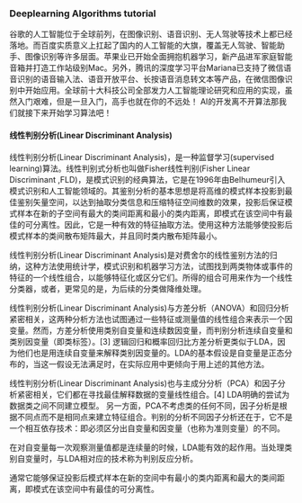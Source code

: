 ### Deeplearning Algorithms tutorial
谷歌的人工智能位于全球前列，在图像识别、语音识别、无人驾驶等技术上都已经落地。而百度实质意义上扛起了国内的人工智能的大旗，覆盖无人驾驶、智能助手、图像识别等许多层面。苹果业已开始全面拥抱机器学习，新产品进军家庭智能音箱并打造工作站级别Mac。另外，腾讯的深度学习平台Mariana已支持了微信语音识别的语音输入法、语音开放平台、长按语音消息转文本等产品，在微信图像识别中开始应用。全球前十大科技公司全部发力人工智能理论研究和应用的实现，虽然入门艰难，但是一旦入门，高手也就在你的不远处！
AI的开发离不开算法那我们就接下来开始学习算法吧！

#### 线性判别分析(Linear Discriminant Analysis)

线性判别分析(Linear Discriminant Analysis)，是一种监督学习(supervised learning)算法。线性判别式分析也叫做Fisher线性判别(Fisher Linear Discriminant ,FLD)，是模式识别的经典算法，它是在1996年由Belhumeur引入模式识别和人工智能领域的。其鉴别分析的基本思想是将高维的模式样本投影到最佳鉴别矢量空间，以达到抽取分类信息和压缩特征空间维数的效果，投影后保证模式样本在新的子空间有最大的类间距离和最小的类内距离，即模式在该空间中有最佳的可分离性。因此，它是一种有效的特征抽取方法。使用这种方法能够使投影后模式样本的类间散布矩阵最大，并且同时类内散布矩阵最小。

线性判别分析(Linear Discriminant Analysis)是对费舍尔的线性鉴别方法的归纳，这种方法使用统计学，模式识别和机器学习方法，试图找到两类物体或事件的特征的一个线性组合，以能够特征化或区分它们。所得的组合可用来作为一个线性分类器，或者，更常见的是，为后续的分类做降维处理。

线性判别分析(Linear Discriminant Analysis)与方差分析（ANOVA）和回归分析紧密相关，这两种分析方法也试图通过一些特征或测量值的线性组合来表示一个因变量。然而，方差分析使用类别自变量和连续数因变量，而判别分析连续自变量和类别因变量（即类标签）。[3] 逻辑回归和概率回归比方差分析更类似于LDA，因为他们也是用连续自变量来解释类别因变量的。LDA的基本假设是自变量是正态分布的，当这一假设无法满足时，在实际应用中更倾向于用上述的其他方法。

线性判别分析(Linear Discriminant Analysis)也与主成分分析（PCA）和因子分析紧密相关，它们都在寻找最佳解释数据的变量线性组合。[4] LDA明确的尝试为数据类之间不同建立模型。 另一方面，PCA不考虑类的任何不同，因子分析是根据不同点而不是相同点来建立特征组合。判别的分析不同因子分析还在于，它不是一个相互依存技术：即必须区分出自变量和因变量（也称为准则变量）的不同。

在对自变量每一次观察测量值都是连续量的时候，LDA能有效的起作用。当处理类别自变量时，与LDA相对应的技术称为判别反应分析。

通常它能够保证投影后模式样本在新的空间中有最小的类内距离和最大的类间距离，即模式在该空间中有最佳的可分离性。


